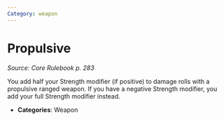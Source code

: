 ```yaml
---
Category: weapon
---
```

# Propulsive  
*Source: Core Rulebook p. 283*  

You add half your Strength modifier (if positive) to damage rolls with a propulsive ranged weapon. If you have a negative Strength modifier, you add your full Strength modifier instead.

- **Categories**: Weapon